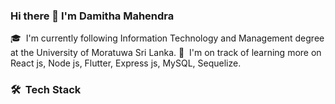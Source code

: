 ### Hi there 👋 I'm Damitha Mahendra

🎓 &nbsp;I'm currently following Information Technology and Management degree at the University of Moratuwa Sri Lanka.
🌱 &nbsp;I'm on track of learning more on React js, Node js, Flutter, Express js, MySQL, Sequelize.

### 🛠 &nbsp;Tech Stack



